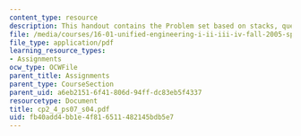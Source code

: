 ```yaml
---
content_type: resource
description: This handout contains the Problem set based on stacks, queues and palindrome.
file: /media/courses/16-01-unified-engineering-i-ii-iii-iv-fall-2005-spring-2006/fb40add4bb1e4f816511482145bdb5e7_cp2_4_ps07_s04.pdf
file_type: application/pdf
learning_resource_types:
- Assignments
ocw_type: OCWFile
parent_title: Assignments
parent_type: CourseSection
parent_uid: a6eb2151-6f41-806d-94ff-dc83eb5f4337
resourcetype: Document
title: cp2_4_ps07_s04.pdf
uid: fb40add4-bb1e-4f81-6511-482145bdb5e7
---
```

